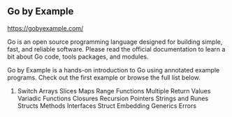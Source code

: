 ## Go by Example

<https://gobyexample.com/>

Go is an open source programming language designed for building simple, fast, and reliable software. Please read the official documentation to learn a bit about Go code, tools packages, and modules.

Go by Example is a hands-on introduction to Go using annotated example programs. Check out the first example or browse the full list below.

1. Switch
Arrays
Slices
Maps
Range
Functions
Multiple Return Values
Variadic Functions
Closures
Recursion
Pointers
Strings and Runes
Structs
Methods
Interfaces
Struct Embedding
Generics
Errors
